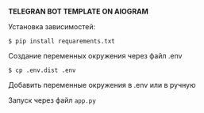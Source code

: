 **TELEGRAN BOT TEMPLATE ON AIOGRAM**

Установка зависимостей:
```
$ pip install requarements.txt
```

Создание переменных окружения через файл .env
```
$ cp .env.dist .env
```

Добавить переменные окружения в .env или в ручную

Запуск через файл `app.py`